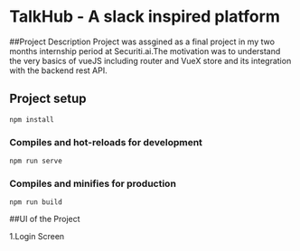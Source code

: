 # TalkHub - A slack inspired platform

##Project Description
Project was assgined as a final project in my two months internship period at Securiti.ai.The motivation was to understand the very basics of vueJS including router and VueX store and its integration with the backend rest API.

## Project setup
```
npm install
```

### Compiles and hot-reloads for development
```
npm run serve
```

### Compiles and minifies for production
```
npm run build
```

##UI of the Project

  1.Login Screen
  

